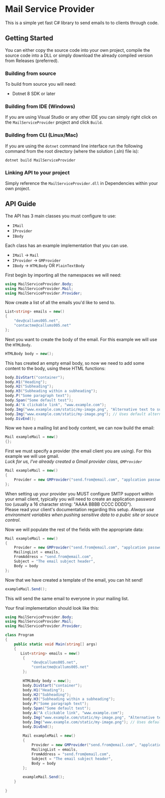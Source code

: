 # Mail Service Provider

This is a simple yet fast C# library to send emails to to clients through code.

## Getting Started

You can either copy the source code into your own project, compile the source code into a DLL or simply download the already compiled version from Releases (preferred).

### Building from source
To build from source you will need:

- Dotnet 8 SDK or later

### Building from IDE (Windows)
If you are using Visual Studio or any other IDE you can simply right click on the `MailServiceProvider` project and click `Build`.

### Building from CLI (Linux/Mac)

If you are using the `dotnet` command line interface run the following command from the root directory (where the solution (.sln) file is):
```shell
dotnet build MailServiceProvider
```

### Linking API to your project

Simply reference the `MailServiceProvider.dll` in Dependencies within your own project.

## API Guide

The API has 3 main classes you must configure to use:

- `IMail`
- `IProvider`
- `IBody`

Each class has an example implementation that you can use.

- `IMail` -> `Mail`
- `IProvider` -> `GMProvider`
- `IBody` -> `HTMLBody` OR `PlainTextBody`

First begin by importing all the namespaces we will need:
```csharp
using MailServiceProvider.Body;
using MailServiceProvider.Mail;
using MailServiceProvider.Provider;
```

Now create a list of all the emails you'd like to send to.
```csharp
List<string> emails = new()
{
    "dev@callums005.net",
    "contactme@callums005.net"
};
```
Next you want to create the body of the email. For this example we will use the `HTMLBody`.
```csharp
HTMLBody body = new();
```
This has created an empty email body, so now we need to add some content to the body, using these HTML functions:
```csharp
body.DivStart("container");
body.H1("Heading");
body.H2("Subheading");
body.H3("Subheading within a subheading");
body.P("Some paragraph text");
body.Span("Some default test");
body.A("A clickable link", "www.example.com");
body.Img("www.example.com/static/my-image.png", "Alternative text to support screen readers");
body.Img("www.example.com/static/my-image.png"); // Uses default alternative text
body.DivEnd();
```
Now we have a mailing list and body content, we can now build the email:
```csharp
Mail exampleMail = new()
{};
```
First we must specify a provider (the email client you are using). For this example we will use gmail.
<br>_Luck for us, I've already created a Gmail provider class, `GMProvider`_
```csharp
Mail exampleMail = new()
{
    Provider = new GMProvider("send.from@email.com", "applcation password")
};
```
When setting up your provider you MUST configure SMTP support within your email client, typically you will need to create an application password too (usually a 16 character string: "AAAA BBBB CCCC DDDD").
<br>Please read your client's documentation regarding this setup.
_Always use environment variables when pushing sensitive data to a pubic site or souce control_.

Now we will populate the rest of the fields with the appropriate data:
```csharp
Mail exampleMail = new()
{
    Provider = new GMProvider("send.from@email.com", "applcation password"),
    MailingList = emails,
    FromAddress = "send.from@email.com",
    Subject = "The email subject header",
    Body = body
};
```
Now that we have created a template of the email, you can hit send!
```csharp
exampleMail.Send();
```
This will send the same email to everyone in your mailing list.

Your final implementation should look like this:
```csharp
using MailServiceProvider.Body;
using MailServiceProvider.Mail;
using MailServiceProvider.Provider;

class Program
{
    public static void Main(string[] args)
    {
       List<string> emails = new()
        {
            "dev@callums005.net",
            "contactme@callums005.net"
        };
        
        HTMLBody body = new();
        body.DivStart("container");
        body.H1("Heading");
        body.H2("Subheading");
        body.H3("Subheading within a subheading");
        body.P("Some paragraph text");
        body.Span("Some default test");
        body.A("A clickable link", "www.example.com");
        body.Img("www.example.com/static/my-image.png", "Alternative text to support screen readers");
        body.Img("www.example.com/static/my-image.png"); // Uses default alternative text
        body.DivEnd();
        
        Mail exampleMail = new()
        {
            Provider = new GMProvider("send.from@email.com", "applcation password"), // Don't forget to set the correct login information!
            MailingList = emails,
            FromAddress = "send.from@email.com",
            Subject = "The email subject header",
            Body = body
        };
        
        exampleMail.Send();
    }
    
}
```